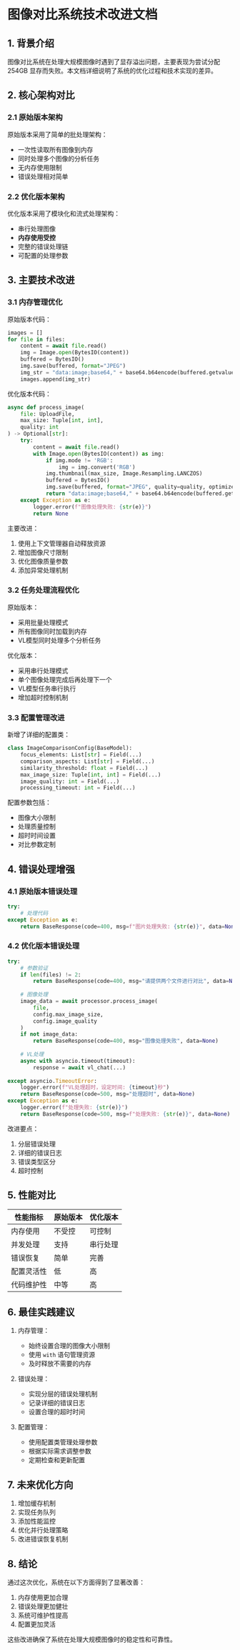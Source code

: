 # 图像对比系统技术改进文档

## 1. 背景介绍

图像对比系统在处理大规模图像时遇到了显存溢出问题，主要表现为尝试分配 254GB 显存而失败。本文档详细说明了系统的优化过程和技术实现的差异。

## 2. 核心架构对比

### 2.1 原始版本架构

原始版本采用了简单的批处理架构：
- 一次性读取所有图像到内存
- 同时处理多个图像的分析任务
- 无内存使用限制
- 错误处理相对简单

### 2.2 优化版本架构

优化版本采用了模块化和流式处理架构：
- 串行处理图像
- **内存使用受控**
- 完整的错误处理链
- 可配置的处理参数

## 3. 主要技术改进

### 3.1 内存管理优化

原始版本代码：
```python
images = []
for file in files:
    content = await file.read()
    img = Image.open(BytesIO(content))
    buffered = BytesIO()
    img.save(buffered, format="JPEG")
    img_str = "data:image;base64," + base64.b64encode(buffered.getvalue()).decode("utf-8")
    images.append(img_str)
```

优化版本代码：
```python
async def process_image(
    file: UploadFile,
    max_size: Tuple[int, int],
    quality: int
) -> Optional[str]:
    try:
        content = await file.read()
        with Image.open(BytesIO(content)) as img:
            if img.mode != 'RGB':
                img = img.convert('RGB')
            img.thumbnail(max_size, Image.Resampling.LANCZOS)
            buffered = BytesIO()
            img.save(buffered, format="JPEG", quality=quality, optimize=True)
            return "data:image;base64," + base64.b64encode(buffered.getvalue()).decode("utf-8")
    except Exception as e:
        logger.error(f"图像处理失败: {str(e)}")
        return None
```

主要改进：
1. 使用上下文管理器自动释放资源
2. 增加图像尺寸限制
3. 优化图像质量参数
4. 添加异常处理机制

### 3.2 任务处理流程优化

原始版本：
- 采用批量处理模式
- 所有图像同时加载到内存
- VL模型同时处理多个分析任务

优化版本：
- 采用串行处理模式
- 单个图像处理完成后再处理下一个
- VL模型任务串行执行
- 增加超时控制机制

### 3.3 配置管理改进

新增了详细的配置类：
```python
class ImageComparisonConfig(BaseModel):
    focus_elements: List[str] = Field(...)
    comparison_aspects: List[str] = Field(...)
    similarity_threshold: float = Field(...)
    max_image_size: Tuple[int, int] = Field(...)
    image_quality: int = Field(...)
    processing_timeout: int = Field(...)
```

配置参数包括：
- 图像大小限制
- 处理质量控制
- 超时时间设置
- 对比参数定制

## 4. 错误处理增强

### 4.1 原始版本错误处理
```python
try:
    # 处理代码
except Exception as e:
    return BaseResponse(code=400, msg=f"图片处理失败: {str(e)}", data=None)
```

### 4.2 优化版本错误处理
```python
try:
    # 参数验证
    if len(files) != 2:
        return BaseResponse(code=400, msg="请提供两个文件进行对比", data=None)
        
    # 图像处理
    image_data = await processor.process_image(
        file,
        config.max_image_size,
        config.image_quality
    )
    if not image_data:
        return BaseResponse(code=400, msg="图像处理失败", data=None)
        
    # VL处理
    async with asyncio.timeout(timeout):
        response = await vl_chat(...)
        
except asyncio.TimeoutError:
    logger.error(f"VL处理超时，设定时间: {timeout}秒")
    return BaseResponse(code=500, msg="处理超时", data=None)
except Exception as e:
    logger.error(f"处理失败: {str(e)}")
    return BaseResponse(code=500, msg=f"处理失败: {str(e)}", data=None)
```

改进要点：
1. 分层错误处理
2. 详细的错误日志
3. 错误类型区分
4. 超时控制

## 5. 性能对比

| 性能指标 | 原始版本 | 优化版本 |
|---------|---------|---------|
| 内存使用 | 不受控 | 可控制 |
| 并发处理 | 支持 | 串行处理 |
| 错误恢复 | 简单 | 完善 |
| 配置灵活性 | 低 | 高 |
| 代码维护性 | 中等 | 高 |

## 6. 最佳实践建议

1. 内存管理：
   - 始终设置合理的图像大小限制
   - 使用 `with` 语句管理资源
   - 及时释放不需要的内存

2. 错误处理：
   - 实现分层的错误处理机制
   - 记录详细的错误日志
   - 设置合理的超时时间

3. 配置管理：
   - 使用配置类管理处理参数
   - 根据实际需求调整参数
   - 定期检查和更新配置

## 7. 未来优化方向

1. 增加缓存机制
2. 实现任务队列
3. 添加性能监控
4. 优化并行处理策略
5. 改进错误恢复机制

## 8. 结论

通过这次优化，系统在以下方面得到了显著改善：
1. 内存使用更加合理
2. 错误处理更加健壮
3. 系统可维护性提高
4. 配置更加灵活

这些改进确保了系统在处理大规模图像时的稳定性和可靠性。